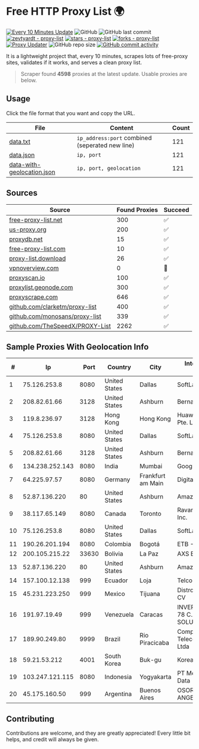 
# Free HTTP Proxy List 🌍

[![Every 10 Minutes Update](https://github.com/mertguvencli/http-proxy-list/actions/workflows/main.yml/badge.svg?branch=main)](https://github.com/mertguvencli/http-proxy-list/actions/workflows/main.yml)
![GitHub](https://img.shields.io/github/license/mertguvencli/http-proxy-list)
![GitHub last commit](https://img.shields.io/github/last-commit/mertguvencli/http-proxy-list)
[![zevtyardt - proxy-list](https://img.shields.io/static/v1?label=zevtyardt&message=proxy-list&color=blue&logo=github)](https://github.com/zevtyardt/proxy-list "Go to GitHub repo")
[![stars - proxy-list](https://img.shields.io/github/stars/zevtyardt/proxy-list?style=social)](https://github.com/zevtyardt/proxy-list)
[![forks - proxy-list](https://img.shields.io/github/forks/zevtyardt/proxy-list?style=social)](https://github.com/zevtyardt/proxy-list)
[![Proxy Updater](https://github.com/zevtyardt/proxy-list/workflows/Proxy%20Updater/badge.svg)](https://github.com/zevtyardt/proxy-list/actions?query=workflow:"Proxy+Updater")
![GitHub repo size](https://img.shields.io/github/repo-size/zevtyardt/proxy-list)
[![GitHub commit activity](https://img.shields.io/github/commit-activity/m/zevtyardt/proxy-list?logo=commits)](https://github.com/zevtyardt/proxy-list/commits/main)

It is a lightweight project that, every 10 minutes, scrapes lots of free-proxy sites, validates if it works, and serves a clean proxy list.

> Scraper found **4598** proxies at the latest update. Usable proxies are below.

## Usage

Click the file format that you want and copy the URL.

|File|Content|Count|
|----|-------|-----|
|[data.txt](https://raw.githubusercontent.com/mertguvencli/http-proxy-list/main/proxy-list/data.txt)|`ip_address:port` combined (seperated new line)|121|
|[data.json](https://raw.githubusercontent.com/mertguvencli/http-proxy-list/main/proxy-list/data.json)|`ip, port`|121|
|[data-with-geolocation.json](https://raw.githubusercontent.com/mertguvencli/http-proxy-list/main/proxy-list/data-with-geolocation.json)|`ip, port, geolocation`|121|

## Sources

|Source|Found Proxies|Succeed|
|------|-------------|-------|
|[free-proxy-list.net](https://free-proxy-list.net)|300|✅|
|[us-proxy.org](https://www.us-proxy.org)|200|✅|
|[proxydb.net](http://proxydb.net)|15|✅|
|[free-proxy-list.com](https://free-proxy-list.com/?page=&port=&type%5B%5D=http&type%5B%5D=https&up_time=0&search=Search)|10|✅|
|[proxy-list.download](https://www.proxy-list.download/HTTP)|26|✅|
|[vpnoverview.com](https://vpnoverview.com/privacy/anonymous-browsing/free-proxy-servers)|0|🚫|
|[proxyscan.io](https://www.proxyscan.io)|100|✅|
|[proxylist.geonode.com](https://proxylist.geonode.com/api/proxy-list?limit=300&page=1&sort_by=lastChecked&sort_type=desc&protocols=http,https)|300|✅|
|[proxyscrape.com](https://api.proxyscrape.com/v2/?request=displayproxies&protocol=http&timeout=10000&country=all&ssl=all&anonymity=all)|646|✅|
|[github.com/clarketm/proxy-list](https://raw.githubusercontent.com/clarketm/proxy-list/master/proxy-list-raw.txt)|400|✅|
|[github.com/monosans/proxy-list](https://raw.githubusercontent.com/monosans/proxy-list/main/proxies/http.txt)|339|✅|
|[github.com/TheSpeedX/PROXY-List](https://raw.githubusercontent.com/TheSpeedX/PROXY-List/master/http.txt)|2262|✅|


## Sample Proxies With Geolocation Info

|#|Ip|Port|Country|City|Internet Service Provider|
|-|--|----|-------|----|-------------------------|
|1|75.126.253.8|8080|United States|Dallas|SoftLayer|
|2|208.82.61.66|3128|United States|Ashburn|Bernardi Sounds|
|3|119.8.236.97|3128|Hong Kong|Hong Kong|Huawei International Pte. Ltd.|
|4|75.126.253.8|8080|United States|Dallas|SoftLayer|
|5|208.82.61.66|3128|United States|Ashburn|Bernardi Sounds|
|6|134.238.252.143|8080|India|Mumbai|Google LLC|
|7|64.225.97.57|8080|Germany|Frankfurt am Main|DigitalOcean, LLC|
|8|52.87.136.220|80|United States|Ashburn|Amazon.com, Inc.|
|9|38.117.65.149|8080|Canada|Toronto|Ravand Cybertech Inc.|
|10|75.126.253.8|8080|United States|Dallas|SoftLayer|
|11|190.26.201.194|8080|Colombia|Bogotá|ETB - Colombia|
|12|200.105.215.22|33630|Bolivia|La Paz|AXS Bolivia S. A.|
|13|52.87.136.220|80|United States|Ashburn|Amazon.com, Inc.|
|14|157.100.12.138|999|Ecuador|Loja|Telconet S.A|
|15|45.231.223.250|999|Mexico|Tijuana|Distrokom S De RL De CV|
|16|191.97.19.49|999|Venezuela|Caracas|INVERSIONES FRITZ 78 C.A.(WIFI SOLUTION)|
|17|189.90.249.80|9999|Brazil|Rio Piracicaba|Companhia Itabirana Telecomunicações Ltda|
|18|59.21.53.212|4001|South Korea|Buk-gu|Korea Telecom|
|19|103.247.121.115|8080|Indonesia|Yogyakarta|PT Media Sarana Data|
|20|45.175.160.50|999|Argentina|Buenos Aires|OSORIO SERGIO ANGELINO(NETVDU).|



## Contributing

Contributions are welcome, and they are greatly appreciated! Every
little bit helps, and credit will always be given.

